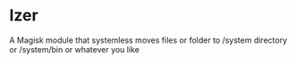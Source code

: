 # Izer
A Magisk module that systemless moves files or folder to /system directory or /system/bin or whatever you like
